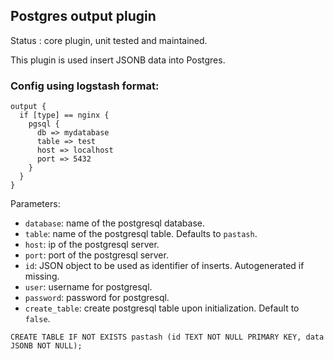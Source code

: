 Postgres output plugin
---

Status : core plugin, unit tested and maintained.

This plugin is used insert JSONB data into Postgres.

### Config using logstash format:
````
output {
  if [type] == nginx {
    pgsql {
      db => mydatabase
      table => test
      host => localhost
      port => 5432
    }
  }
}
````

Parameters:

* ``database``: name of the postgresql database.
* ``table``: name of the postgresql table. Defaults to `pastash`.
* ``host``: ip of the postgresql server.
* ``port``: port of the postgresql server.
* ``id``: JSON object to be used as identifier of inserts. Autogenerated if missing.
* ``user``: username for postgresql.
* ``password``: password for postgresql.
* ``create_table``: create postgresql table upon initialization. Default to `false`.
```
CREATE TABLE IF NOT EXISTS pastash (id TEXT NOT NULL PRIMARY KEY, data JSONB NOT NULL);
```



